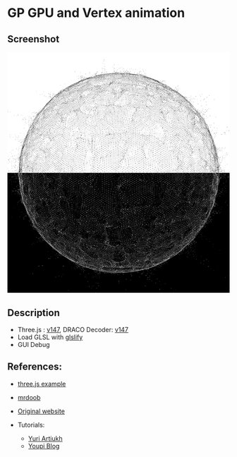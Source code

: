 # GP GPU and Vertex animation

## Screenshot

![screenshot](src/assets/screenshot.png)

## Description

- Three.js : [v147](https://unpkg.com/browse/three@0.147.0/), DRACO Decoder: [v147](https://unpkg.com/browse/three@0.147.0/examples/js/libs/draco/)
- Load GLSL with [glslify](https://github.com/glslify/glslify)
- GUI Debug

## References:

- [three.js example](https://threejs.org/examples/?q=gpg#webgl_gpgpu_birds)
- [mrdoob](https://mrdoob.com/lab/javascript/webgl/particles/particles_zz85.html)
- [Original website](https://visualdata.org/partfemale)
- Tutorials:
  
    - [Yuri Artiukh](https://www.youtube.com/watch?v=oLH00MXTqNg&list=PLswdBLT9llbi7arATKwvAaJOAvE_HhWCy&index=10)
    - [Youpi Blog](https://barradeau.com/blog/?p=621)

